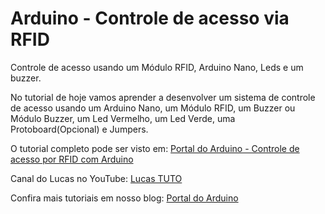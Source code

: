 # Arduino - Controle de acesso via RFID
Controle de acesso usando um Módulo RFID, Arduino Nano, Leds e um buzzer.

No tutorial de hoje vamos aprender a desenvolver um sistema de controle de acesso usando um Arduino Nano, um Módulo RFID, um Buzzer ou Módulo Buzzer, um Led Vermelho, um Led Verde, uma Protoboard(Opcional) e Jumpers.

O tutorial completo pode ser visto em: <a href="http://portaldoarduino.com.br/controle-de-acesso-por-rfid/" target="_blank">Portal do Arduino - Controle de acesso por RFID com Arduino</a>

Canal do Lucas no YouTube: <a href="https://www.youtube.com/channel/UCpzWDkPHItOZmSwY7B4Gv0g" target="_blank">Lucas TUTO</a>

Confira mais tutoriais em nosso blog:  <a href="http://portaldoarduino.com.br/" target="_blank">Portal do Arduino</a>
